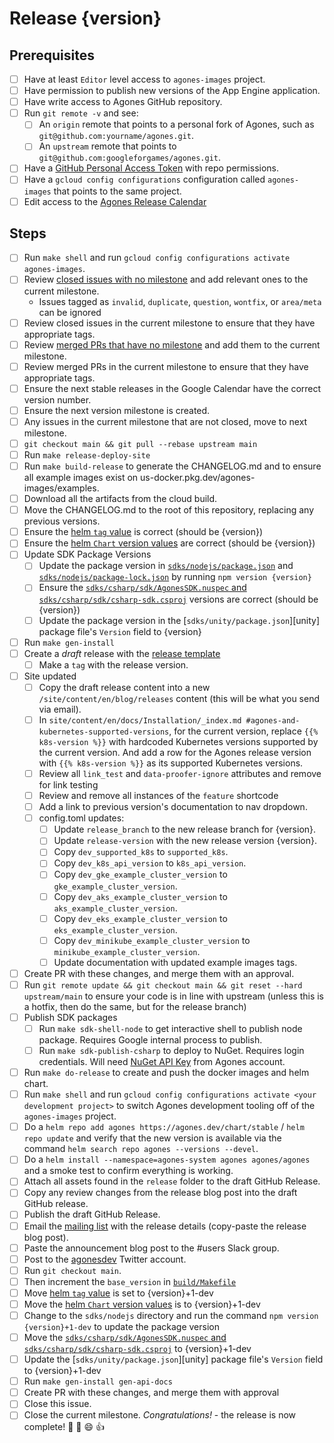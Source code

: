 # Release {version}

<!--
This is the release issue template. Make a copy of the markdown in this page
and copy it into a release issue. Fill in relevant values, found inside {}

*** VERSION SHOULD BE IN THE FORMAT OF 1.x.x NOT v1.x.x ***
!-->

## Prerequisites

- [ ] Have at least `Editor` level access to `agones-images` project.
- [ ] Have permission to publish new versions of the App Engine application.
- [ ] Have write access to Agones GitHub repository.
- [ ] Run `git remote -v` and see:
    - [ ] An `origin` remote that points to a personal fork of Agones, such as `git@github.com:yourname/agones.git`.
    - [ ] An `upstream` remote that points to `git@github.com:googleforgames/agones.git`.
- [ ] Have a [GitHub Personal Access Token](https://github.com/settings/tokens) with repo permissions.
- [ ] Have a `gcloud config configurations` configuration called `agones-images` that points to the same project.
- [ ] Edit access to the [Agones Release Calendar](https://calendar.google.com/calendar/u/0?cid=Z29vZ2xlLmNvbV84MjhuOGYxOGhmYnRyczR2dTRoMXNrczIxOEBncm91cC5jYWxlbmRhci5nb29nbGUuY29t)

## Steps

- [ ] Run `make shell` and run `gcloud config configurations activate agones-images`.
- [ ] Review [closed issues with no milestone](https://github.com/googleforgames/agones/issues?q=is%3Aissue+is%3Aclosed+no%3Amilestone++-label%3Ainvalid+-label%3Aduplicate+-label%3Aquestion+-label%3Awontfix++-label%3Aarea%2Fmeta) and add relevant ones to the current milestone.
    - Issues tagged as `invalid`, `duplicate`, `question`, `wontfix`, or `area/meta` can be ignored
- [ ] Review closed issues in the current milestone to ensure that they have appropriate tags.
- [ ] Review [merged PRs that have no milestone](https://github.com/googleforgames/agones/pulls?q=is%3Apr+is%3Amerged+no%3Amilestone+) and add them to the current milestone.
- [ ] Review merged PRs in the current milestone to ensure that they have appropriate tags.
- [ ] Ensure the next stable releases in the Google Calendar have the correct version number.
- [ ] Ensure the next version milestone is created.
- [ ] Any issues in the current milestone that are not closed, move to next milestone.
- [ ] `git checkout main && git pull --rebase upstream main`
- [ ] Run `make release-deploy-site`
- [ ] Run `make build-release` to generate the CHANGELOG.md and to ensure all example images exist on us-docker.pkg.dev/agones-images/examples.
- [ ] Download all the artifacts from the cloud build.
- [ ] Move the CHANGELOG.md to the root of this repository, replacing any previous versions.
- [ ] Ensure the [helm `tag` value][values] is correct (should be {version})
- [ ] Ensure the [helm `Chart` version values][chart] are correct (should be {version})
- [ ] Update SDK Package Versions
  - [ ] Update the package version in [`sdks/nodejs/package.json`][package.json] and [`sdks/nodejs/package-lock.json`][package-lock.json] by running `npm version {version}`
  - [ ] Ensure the [`sdks/csharp/sdk/AgonesSDK.nuspec` and `sdks/csharp/sdk/csharp-sdk.csproj`][csharp] versions are correct (should be {version})
  - [ ] Update the package version in the [`sdks/unity/package.json`][unity] package file's `Version` field to {version}
- [ ] Run `make gen-install`
- [ ] Create a *draft* release with the [release template][release-template]
    - [ ] Make a `tag` with the release version.
- [ ] Site updated
  - [ ] Copy the draft release content into a new `/site/content/en/blog/releases` content (this will be what you send via email).
  - [ ] In `site/content/en/docs/Installation/_index.md #agones-and-kubernetes-supported-versions`, for the current version, replace `{{% k8s-version %}}` with hardcoded Kubernetes versions supported by the current version. And add a row for the Agones release version with `{{% k8s-version %}}` as its supported Kubernetes versions.
  - [ ] Review all `link_test` and `data-proofer-ignore` attributes and remove for link testing
  - [ ] Review and remove all instances of the `feature` shortcode
  - [ ] Add a link to previous version's documentation to nav dropdown.
  - [ ] config.toml updates:
    - [ ] Update `release_branch` to the new release branch for {version}.
    - [ ] Update `release-version` with the new release version {version}.
    - [ ] Copy `dev_supported_k8s` to `supported_k8s`.
    - [ ] Copy `dev_k8s_api_version` to `k8s_api_version`.
    - [ ] Copy `dev_gke_example_cluster_version` to `gke_example_cluster_version`.
    - [ ] Copy `dev_aks_example_cluster_version` to `aks_example_cluster_version`.
    - [ ] Copy `dev_eks_example_cluster_version` to `eks_example_cluster_version`.
    - [ ] Copy `dev_minikube_example_cluster_version` to `minikube_example_cluster_version`.
    - [ ] Update documentation with updated example images tags.
- [ ] Create PR with these changes, and merge them with an approval.
- [ ] Run `git remote update && git checkout main && git reset --hard upstream/main` to ensure your code is in line
  with upstream  (unless this is a hotfix, then do the same, but for the release branch)
- [ ] Publish SDK packages
    - [ ] Run `make sdk-shell-node` to get interactive shell to publish node package. Requires Google internal process
      to publish.
    - [ ] Run `make sdk-publish-csharp` to deploy to NuGet. Requires login credentials.
      Will need [NuGet API Key](https://www.nuget.org/account/apikeys) from Agones account.
- [ ] Run `make do-release` to create and push the docker images and helm chart.
- [ ] Run `make shell` and run `gcloud config configurations activate <your development project>` to switch Agones
    development tooling off of the `agones-images` project.
- [ ] Do a `helm repo add agones https://agones.dev/chart/stable` / `helm repo update` and verify that the new
  version is available via the command `helm search repo agones --versions --devel`.
- [ ] Do a `helm install --namespace=agones-system agones agones/agones`
   and a smoke test to confirm everything is working.
- [ ] Attach all assets found in the `release` folder to the draft GitHub Release.
- [ ] Copy any review changes from the release blog post into the draft GitHub release.
- [ ] Publish the draft GitHub Release.
- [ ] Email the [mailing list][list] with the release details (copy-paste the release blog post).
- [ ] Paste the announcement blog post to the #users Slack group.
- [ ] Post to the [agonesdev](https://twitter.com/agonesdev) Twitter account.
- [ ] Run `git checkout main`.
- [ ] Then increment the `base_version` in [`build/Makefile`][build-makefile]
- [ ] Move [helm `tag` value][values] is set to {version}+1-dev
- [ ] Move the [helm `Chart` version values][chart] is to {version}+1-dev
- [ ] Change to the `sdks/nodejs` directory and run the command `npm version {version}+1-dev` to update the package version
- [ ] Move the [`sdks/csharp/sdk/AgonesSDK.nuspec` and `sdks/csharp/sdk/csharp-sdk.csproj`][csharp] to {version}+1-dev
- [ ] Update the [`sdks/unity/package.json`][unity] package file's `Version` field to {version}+1-dev
- [ ] Run `make gen-install gen-api-docs`
- [ ] Create PR with these changes, and merge them with approval
- [ ] Close this issue.
- [ ] Close the current milestone. _Congratulations!_ - the release is now complete! :tada: :clap: :smile: :+1:

[values]: https://github.com/googleforgames/agones/blob/main/install/helm/agones/values.yaml#L33
[chart]: https://github.com/googleforgames/agones/blob/main/install/helm/agones/Chart.yaml
[list]: https://groups.google.com/forum/#!forum/agones-discuss
[release-template]: https://github.com/googleforgames/agones/blob/main/docs/governance/templates/release.md
[build-makefile]: https://github.com/googleforgames/agones/blob/main/build/Makefile
[package.json]: https://github.com/googleforgames/agones/blob/main/sdks/nodejs/package.json
[package-lock.json]: https://github.com/googleforgames/agones/blob/main/sdks/nodejs/package-lock.json
[csharp]: https://github.com/googleforgames/agones/blob/main/sdks/csharp/sdk/
